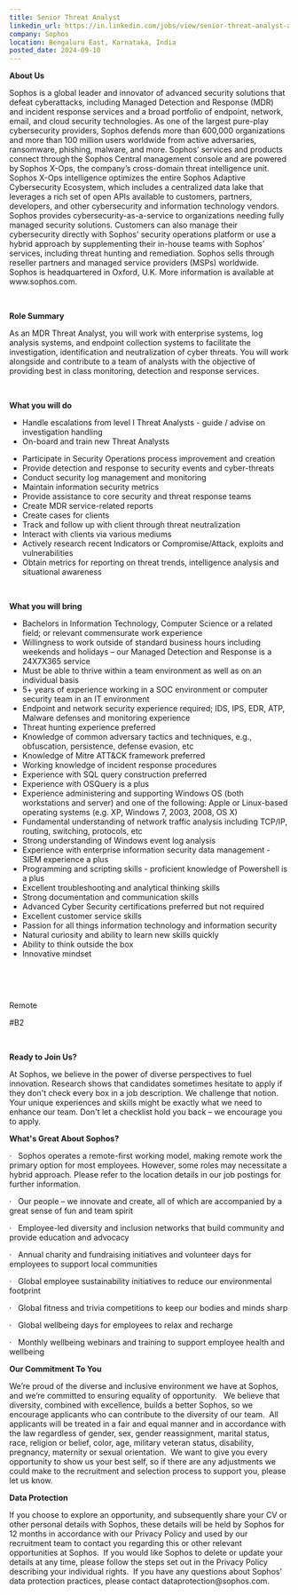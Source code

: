 ```yaml
---
title: Senior Threat Analyst
linkedin_url: https://in.linkedin.com/jobs/view/senior-threat-analyst-at-sophos-4022002395?position=17&pageNum=0&refId=uqvmcPXW4qvjxNBQS0nfgA%3D%3D&trackingId=Fjl8HIteRvZ563ncelid5g%3D%3D
company: Sophos
location: Bengaluru East, Karnataka, India
posted_date: 2024-09-10
---
```


<div class="description__text description__text--rich">
<section class="show-more-less-html" data-max-lines="5">
<div class="show-more-less-html__markup show-more-less-html__markup--clamp-after-5 relative overflow-hidden">
<p><strong>About Us</strong></p><p>Sophos is a global leader and innovator of advanced security solutions that defeat cyberattacks, including Managed Detection and Response (MDR) and incident response services and a broad portfolio of endpoint, network, email, and cloud security technologies. As one of the largest pure-play cybersecurity providers, Sophos defends more than 600,000 organizations and more than 100 million users worldwide from active adversaries, ransomware, phishing, malware, and more. Sophos’ services and products connect through the Sophos Central management console and are powered by Sophos X-Ops, the company’s cross-domain threat intelligence unit. Sophos X-Ops intelligence optimizes the entire Sophos Adaptive Cybersecurity Ecosystem, which includes a centralized data lake that leverages a rich set of open APIs available to customers, partners, developers, and other cybersecurity and information technology vendors. Sophos provides cybersecurity-as-a-service to organizations needing fully managed security solutions. Customers can also manage their cybersecurity directly with Sophos’ security operations platform or use a hybrid approach by supplementing their in-house teams with Sophos’ services, including threat hunting and remediation. Sophos sells through reseller partners and managed service providers (MSPs) worldwide. Sophos is headquartered in Oxford, U.K. More information is available at www.sophos.com.</p><p><br/></p><p><span><strong>Role Summary</strong></span></p><p><span>As an MDR Threat Analyst, you will work with enterprise systems, log analysis systems, and endpoint collection systems to facilitate the investigation, identification and neutralization of cyber threats. You will work alongside and contribute to a team of analysts with the objective of providing best in class monitoring, detection and response services.</span></p><p></p><p><br/></p><strong>What you will do</strong><ul><li>Handle escalations from level I Threat Analysts - guide / advise on investigation handling</li><li>On-board and train new Threat Analysts<br/></li></ul><ul><li>Participate in Security Operations process improvement and creation</li><li>Provide detection and response to security events and cyber-threats</li><li>Conduct security log management and monitoring</li><li>Maintain information security metrics</li><li>Provide assistance to core security and threat response teams</li><li>Create MDR service-related reports</li><li>Create cases for clients</li><li>Track and follow up with client through threat neutralization</li><li>Interact with clients via various mediums</li><li>Actively research recent Indicators or Compromise/Attack, exploits and vulnerabilities</li><li>Obtain metrics for reporting on threat trends, intelligence analysis and situational awareness<br/></li></ul><p><br/></p><strong>What you will bring</strong><ul><li>Bachelors in Information Technology, Computer Science or a related field; or relevant commensurate work experience</li><li>Willingness to work outside of standard business hours including weekends and holidays – our Managed Detection and Response is a 24X7X365 service</li><li>Must be able to thrive within a team environment as well as on an individual basis</li><li>5+ years of experience working in a SOC environment or computer security team in an IT environment</li><li>Endpoint and network security experience required; IDS, IPS, EDR, ATP, Malware defenses and monitoring experience</li><li>Threat hunting experience preferred</li><li>Knowledge of common adversary tactics and techniques, e.g., obfuscation, persistence, defense evasion, etc</li><li>Knowledge of Mitre ATT&amp;CK framework preferred</li><li>Working knowledge of incident response procedures</li><li>Experience with SQL query construction preferred</li><li>Experience with OSQuery is a plus</li><li>Experience administering and supporting Windows OS (both workstations and server) and one of the following: Apple or Linux-based operating systems (e.g. XP, Windows 7, 2003, 2008, OS X)</li><li>Fundamental understanding of network traffic analysis including TCP/IP, routing, switching, protocols, etc</li><li>Strong understanding of Windows event log analysis</li><li>Experience with enterprise information security data management - SIEM experience a plus</li><li>Programming and scripting skills - proficient knowledge of Powershell is a plus</li><li>Excellent troubleshooting and analytical thinking skills</li><li>Strong documentation and communication skills</li><li>Advanced Cyber Security certifications preferred but not required</li><li>Excellent customer service skills</li><li>Passion for all things information technology and information security</li><li>Natural curiosity and ability to learn new skills quickly</li><li>Ability to think outside the box</li><li>Innovative mindset<br/></li></ul><p></p><p><br/></p><br/><p> Remote</p><p>#B2</p><p><br/></p><p><strong>Ready to Join Us?</strong></p><p>At Sophos, we believe in the power of diverse perspectives to fuel innovation. Research shows that candidates sometimes hesitate to apply if they don't check every box in a job description. We challenge that notion. Your unique experiences and skills might be exactly what we need to enhance our team. Don't let a checklist hold you back – we encourage you to apply.</p><p></p><p><strong>What's Great About Sophos?</strong></p><p>·   Sophos operates a remote-first working model, making remote work the primary option for most employees.          However, some roles may necessitate a hybrid approach. Please refer to the location details in our job postings for further information.</p><p>·   Our people – we innovate and create, all of which are accompanied by a great sense of fun and team spirit</p><p>·   Employee-led diversity and inclusion networks that build community and provide education and advocacy</p><p>·   Annual charity and fundraising initiatives and volunteer days for employees to support local communities</p><p>·   Global employee sustainability initiatives to reduce our environmental footprint</p><p>·   Global fitness and trivia competitions to keep our bodies and minds sharp</p><p>·   Global wellbeing days for employees to relax and recharge </p><p>·   Monthly wellbeing webinars and training to support employee health and wellbeing</p><p></p><p><strong>Our Commitment To You</strong></p><p>We’re proud of the diverse and inclusive environment we have at Sophos, and we’re committed to ensuring equality of opportunity.   We believe that diversity, combined with excellence, builds a better Sophos, so we encourage applicants who can contribute to the diversity of our team.  All applicants will be treated in a fair and equal manner and in accordance with the law regardless of gender, sex, gender reassignment, marital status, race, religion or belief, color, age, military veteran status, disability, pregnancy, maternity or sexual orientation.  We want to give you every opportunity to show us your best self, so if there are any adjustments we could make to the recruitment and selection process to support you, please let us know. </p><p></p><p><strong>Data Protection</strong></p><p>If you choose to explore an opportunity, and subsequently share your CV or other personal details with Sophos, these details will be held by Sophos for 12 months in accordance with our Privacy Policy and used by our recruitment team to contact you regarding this or other relevant opportunities at Sophos.  If you would like Sophos to delete or update your details at any time, please follow the steps set out in the Privacy Policy describing your individual rights.  If you have any questions about Sophos’ data protection practices, please contact dataprotection@sophos.com.</p>
</div>


<!-- --> </section>
</div>